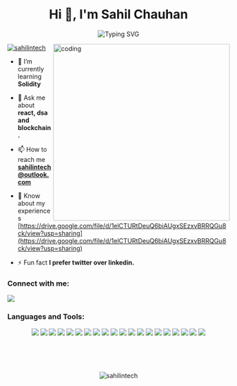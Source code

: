 <h1 align="center">Hi 👋, I'm Sahil Chauhan</h1>
<p align="center">
  <img src="https://readme-typing-svg.herokuapp.com?font=&color=964EF7&lines=Full+Stack+Developer;Connect+With+Me&center=true" alt="Typing SVG">
</p>
<!--- ---><!--- ---><!--- ---><!--- ---><!--- ---><!--- --->


<img align="right" alt="coding" width="400px" src="https://raw.githubusercontent.com/TheDudeThatCode/TheDudeThatCode/master/Assets/Developer.gif">

<p align="left"> <a href="https://twitter.com/sahilintech" target="blank"><img src="https://img.shields.io/twitter/follow/sahilintech?logo=twitter&style=for-the-badge" alt="sahilintech" /></a> </p>

- 🌱 I’m currently learning **Solidity**

- 💬 Ask me about **react, dsa and blockchain.**

- 📫 How to reach me **sahilintech@outlook.com**

- 📄 Know about my experiences [https://drive.google.com/file/d/1elCTURtDeuQ6biAUgxSEzxvBRRQGu8ck/view?usp=sharing](https://drive.google.com/file/d/1elCTURtDeuQ6biAUgxSEzxvBRRQGu8ck/view?usp=sharing)

- ⚡ Fun fact **I prefer twitter over linkedin.**

<h3 align="left">Connect with me:</h3>
<p align="left">
 <a href="https://twitter.com/sahilintech">
 <img src="https://img.shields.io/badge/-sahilintech-blue?style=flat-square&logo=twitter&logoColor=white&link=https://twitter.com/sahilintech"/>
</a>
</p>

<h3 align="left">Languages and Tools:</h3>
<p align="center">
<img src="https://img.shields.io/badge/C-00599C?style=flat-square&logo=c&logoColor=white"/>
<img src="https://img.shields.io/badge/-Java-E34A86?style=flat-square&logo=java"/>
<img src="https://img.shields.io/badge/-C++-00599C?style=flat-square&logo=c"/>
<img src="https://img.shields.io/badge/Python-3776AB?style=flat-square&logo=python&logoColor=white"/>
<img src="https://img.shields.io/badge/-HTML5-E34F26?style=flat-square&logo=html5&logoColor=white"/>
<img src="https://img.shields.io/badge/-CSS3-1572B6?style=flat-square&logo=css3"/>
<img src="https://img.shields.io/badge/-Bootstrap-563D7C?style=flat-square&logo=bootstrap"/>
<img src="https://img.shields.io/badge/-Heroku-430098?style=flat-square&logo=heroku"/>
<img src="https://img.shields.io/badge/-JavaScript-133337?style=flat-square&logo=javascript"/>
<img src="https://img.shields.io/badge/-Nodejs-333333?style=flat-square&logo=Node.js"/>
<img src="https://img.shields.io/badge/Express.js-404D59?style=flat-square&logo=express"/>
<img src="https://img.shields.io/badge/-React-DD4124?style=flat-square&logo=react"/>
<img src="https://img.shields.io/badge/-MongoDB-C3447A?style=flat-square&logo=mongodb"/>
<img src="https://img.shields.io/badge/-MySQL-BC243C?style=flat-square&logo=mysql&logoColor=white"/>
<img src="https://img.shields.io/badge/-Git-5B5EA6?style=flat-square&logo=git"/>
<img src="https://img.shields.io/badge/-GitHub-black?style=flat-square&logo=github"/>
<img src="https://img.shields.io/badge/-Selenium-B55A30?style=flat-square&logo=selenium"/>
<img src="https://img.shields.io/badge/-VsCode-B55A30?style=flat-square&logo=visual-studio-code"/>
<img src="https://img.shields.io/badge/-Linux-FCC624?style=flat-square&logo=linux&logoColor=white"/>
<img src="https://img.shields.io/badge/Ubuntu-E95420?style=flat-square&logo=ubuntu&logoColor=white"/>
</p>
<br>
<br>
 <!--
<p align="center">
  <br>
  <img src="https://github-readme-stats.vercel.app/api?username=sahilintech&show_icons=true&theme=tokyonight" />
</p>
<br>
 
<p align="center"> 

  <img src="https://github-readme-stats.vercel.app/api/top-langs?username=sahilintech&show_icons=true&theme=tokyonight&locale=en&layout=compact"/>
  
</p>
-->
 
<br>
<p align="center">

<img src="https://github-readme-streak-stats.herokuapp.com/?user=sahilintech&theme=tokyonight&" alt="sahilintech" />

</p>
